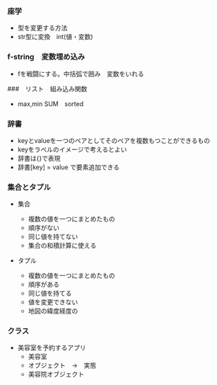 ### 座学
- 型を変更する方法
- str型に変換　int(値・変数)

### f-string　変数埋め込み
- fを戦闘にする。中括弧で囲み　変数をいれる

###　リスト　組み込み関数
- max,min SUM　sorted

### 辞書
- keyとvalueを一つのペアとしてそのペアを複数もつことができるもの
- keyをラベルのイメージで考えるとよい
- 辞書は{}で表現
- 辞書[key] = value で要素追加できる

### 集合とタプル
- 集合
  - 複数の値を一つにまとめたもの
  - 順序がない
  - 同じ値を持てない
  - 集合の和積計算に使える
  
- タプル
  - 複数の値を一つにまとめたもの
  - 順序がある
  - 同じ値を持てる
  - 値を変更できない
  - 地図の緯度経度の


### クラス
- 美容室を予約するアプリ
  - 美容室
  - オブジェクト　→　実態
  - 美容院オブジェクト